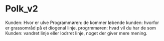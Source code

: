 # Polk_v2
Kunden: Hvor er ulve
Programmøren: de kommer løbende
kunden: hvorfor er grassområd på et diogenal linje.
progrmmøren: hvad vil du har de som
Kunden: vandret linje eller lodrret linje, noget der giver mere mening.

